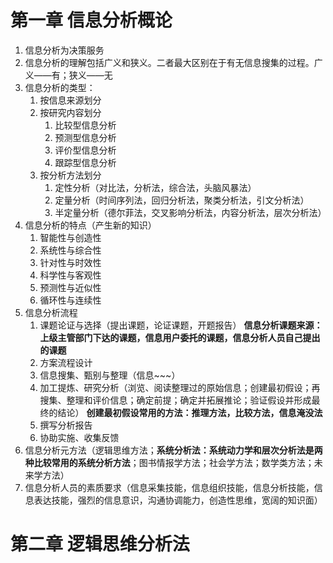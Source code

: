 # 第一章 信息分析概论
1. 信息分析为决策服务
2. 信息分析的理解包括广义和狭义。二者最大区别在于有无信息搜集的过程。广义——有；狭义——无
3. 信息分析的类型：
    1. 按信息来源划分
    2. 按研究内容划分
        1. 比较型信息分析
        2. 预测型信息分析
        3. 评价型信息分析
        4. 跟踪型信息分析
    3. 按分析方法划分
        1. 定性分析（对比法，分析法，综合法，头脑风暴法）
        2. 定量分析（时间序列法，回归分析法，聚类分析法，引文分析法）
        3. 半定量分析（德尔菲法，交叉影响分析法，内容分析法，层次分析法）
4. 信息分析的特点（产生新的知识）
    1. 智能性与创造性
    2. 系统性与综合性
    3. 针对性与时效性
    4. 科学性与客观性
    5. 预测性与近似性
    6. 循环性与连续性
5. 信息分析流程
    1. 课题论证与选择（提出课题，论证课题，开题报告）
    **信息分析课题来源：上级主管部门下达的课题，信息用户委托的课题，信息分析人员自己提出的课题**
    2. 方案流程设计
    3. 信息搜集、甄别与整理（信息~~~）
    4. 加工提炼、研究分析（浏览、阅读整理过的原始信息；创建最初假设；再搜集、整理和评价信息；确定前提；确定并拓展推论；验证假设并形成最终的结论）
    **创建最初假设常用的方法：推理方法，比较方法，信息淹没法**
    5. 撰写分析报告
    6. 协助实施、收集反馈
6.  信息分析元方法（逻辑思维方法；**系统分析法：系统动力学和层次分析法是两种比较常用的系统分析方法**；图书情报学方法；社会学方法；数学类方法；未来学方法）
7. 信息分析人员的素质要求（信息采集技能，信息组织技能，信息分析技能，信息表达技能，强烈的信息意识，沟通协调能力，创造性思维，宽阔的知识面）
# 第二章 逻辑思维分析法



